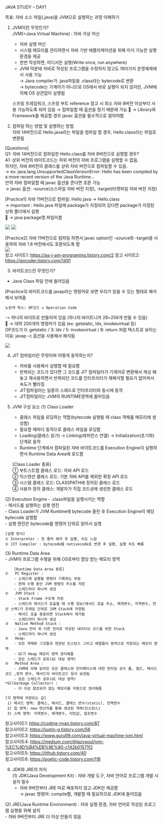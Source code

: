 JAVA STUDY – DAY1   

목표: 자바 소스 파일(.java)을 JVM으로 실행하는 과정 이해하기  

1. JVM이란 무엇인가?  
   JVM(=Java Virtual Machine) : 자바 가상 머신  
	- 자바 실행 머신  
	- 시스템 메모리를 관리하면서 자바 기반 애플리케이션을 위해 이식 가능한 실행 환경을 제공  
	- 한번 작성하면, 어디서든 실행(Write once, run anywhere)  
	- JVM 덕분에 자바로 작성된 프로그램을 수정하지 않고도 여러가지 운영체제에서 사용 가능  
	→ Java compiler가 .java파일을 .class라는 bytecode로 변환  
	→ bytecode는 기계어가 아니므로 OS에서 바로 실행이 되지 않지만, JVM에 의해 OS 상관없이 실행됨   
	

	스프링 프레임워크, 스프링 부트 reference 참고 시 최소 자바 8버전 이상부터 사용 가능하도록 되어 있음 
		→ 컴파일할 때 옵션을 줬기 때문에 가능
		→ Library와 Framework를 제공할 경우 javac 옵션을 필수적으로 알아야함


2.	컴파일 하는 방법 및 실행하는 방법  
	자바 14버전으로 Hello.java라는 파일을 컴파일 할 경우, Hello.class라는 파일로 변환됨  

   [Questions]  
	Q1: 자바 14버전으로 컴파일한 Hello.class를 자바 8버전으로 실행할 경우?   
	A1: 상위 버전의 바이트코드는 하위 버전의 자바 프로그램을 실행할 수 없음.   
		하지만, 자바 8버전의 클래스를 상위 자바 버전으로 컴파일할 수 있음.   
			→ ex: java.lang.UnsupportedClassVersionError: Hello has been compiled by a more recent version of the Java Runtime…    
		만약 자바 컴파일할 때 javac 옵션을 준다면 호환 가능  
		→ javac 옵션: -source(소스파일 자바 버전 지정), -target(타켓파일 자바 버전 지정)    

   [Practice1] 자바 11버전으로 컴파일: Hello.java → Hello.class  
   -> important : Hello.java 파일에 package가 지정되어 있다면 package가 지정된 상위 폴더에서 실행  
  → java package명.파일이름  

<img src="https://user-images.githubusercontent.com/67870203/129137326-b587bddf-c5cf-4f36-9866-7dcfa985efc4.png"/>
<img src="https://user-images.githubusercontent.com/67870203/129140613-d33b05fd-bb49-4615-af65-a88b93d32d62.png"/>
	
   [Practice2] 자바 11버전으로 컴파일 하면서 javac option인 -source와 -target을 사용하여 자바 1.8 버전에서도 호환되도록 함	  
<img src="https://user-images.githubusercontent.com/67870203/129140688-01586a09-093a-426e-94bd-3ae0d02f6e3a.png">     
	참고 사이트1: https://as-i-am-programing.tistory.com/2 
	참고 사이트2: https://gocoder.tistory.com/1491


3.	바이트코드란 무엇인가?
   - Java Class 파일 안에 들어있음

   [Practice3] 바이트코드를 javap라는 명령어로 보면 우리가 읽을 수 있는 형태로 해석해서 보여줌
     
   	노란색 박스: OP코드 = Operation Code
   -> 하나의 바이트로 만들어져 있음 (하나의 바이트니까 28=256개 만들 수 있음)  
 -> 대략 200개의 명령어가 있음 (ex: getstatic, ldx, invokevirtual 등)  
   	OP코드가 0: getstatic / 3: ldx / 5: invokevirtual / 8: return 처럼 텍스트로 보이는 이유: javap -c 옵션을 사용해서 해석됨   

<img src="https://user-images.githubusercontent.com/67870203/129140721-f2b8a0ba-d2f9-402f-95e5-22c1e27ad5ae.png" />



4.	JIT 컴파일러란 무엇이며 어떻게 동작하는지?  
  	- 자바를 사용해서 실행할 때 필요함  
  	- 반복되는 코드가 있다면 그 코드를 JIT 컴파일러가 기계어로 변환해서 캐싱 해놓고 재사용하면서 반복되던 코드를 인터프리터가 재해석할 필요가 없어져서 속도가 빨라짐  
  	- JIT컴파일러는 일종의 스레드로 인터프리터와 동시에 동작  
  	- JIT컴파일러는 JVM의 RUNTIME영역에 들어있음  

5.	JVM 구성 요소
  (1) Class Loader  
	- 클래스 파일을 로딩하는 역할(bytecode 실행될 때 class 객체를 메모리에 생성함)  
	- 필요할 때마다 동적으로 클래스 파일을 로딩함  
	- Loading(클래스 읽기) → Linking(레퍼런스 연결) → Initialization(초기화) 단계로 동작  
	- Runtime 단계에서 컴파일된 자바 바이트코드를 Execution Engine이 실행하면서 Runtime Data Area에 로드함  
			
	[Class Loader 종류]  
	①	부트스트랩 클래스 로드: 자바 API 로드  
	②	익스텐션 클래스 로드: 기본 자바 API를 제외한 확장 API 로드  
	③	시스템 클래스 로드: CLASSPATH에 정의된 클래스 로드  
	④	사용자 정의 클래스: 개발자가 직접 코드상에 생성한 클래스 로드  

  (2) Execution Engine
	- .class파일을 실행시키는 역할  
	- 메서드를 실행하는 실행 엔진  
	- Class Loader가 JVM Runtime에 bytecode 올린 후 Execution Engine이 해당 bytecode 실행함  
	- 실행 엔진은 bytecode를 명령어 단위로 읽어서 실행  
	
	[실행 방식]
	① Interpreter : 한 줄씩 해석 후 실행, 속도 느림
	② JIT Compiler : bytecode를 nativecode로 변경 후 실행, 실행 속도 빠름

  (3) Runtime Data Area  
	- JVM이 프로그램 수행을 위해 OS로부터 할당 받는 메모리 영역     
	
		[Runtime Data Area 종류]  
	①	PC Register :   
		- 스레드에 실행될 명령어 기록하는 부분
		- 현재 수행 중인 JVM 명령의 주소를 저장
		- 스레드마다 하나씩 생성   
	②	JVM Stack :  
		- Stack Frame 구조체 저장
		- 스레드의 메서드가 호출될 때 수행 정보(메서드 호출 주소, 매개변수, 지역변수, 연산 스택)가 프레임 단위로 JVM Stack에 저장됨
		- 메서드 호출 종료되면 Stack에서 제거됨
		- 스레드마다 하나씩 생성   
	③	Native Method Stack :  
		- Java 언어 외 다른 언어로 작성된 네이티브 코드를 위한 Stack
		- 스레드마다 하나씩 생성  
	④	Heap:   
		- 모든 객체와 그것들과 연관된 인스턴스 그리고 배열들이 동적으로 저장되는 메모리 영역
		- GC가 Heap 메모리 영역 관리해줌
		- 모든 스레드가 공유(GC 대상 영역)   
	⑤	Method Area :   
		- JVM에 의해 읽어진 모든 클래스와 인터페이스에 대한 런타임 상수 풀, 필드, 메서드 코드 ,정적 변수, 메서드의 바이트코드 등이 보관됨 
		- 모든 스레드가 공유(GC 대상 영역)  			
	*GC(Garbage Collector) :   
		- 더 이상 참조되지 않는 메모리를 자동으로 정리해줌
	
	[각 영역에 저장되는 값]
	 1)	메서드 영역: 클래스, 메서드, 클래스 변수(static), 전역변수
	 2)	힙 영역: new 연산자를 통해 생성된 객체(인스턴스)
	 3)	스택 영역: 지역변수, 매개변수, 리턴값, 참조변수
	
참고사이트1: https://coding-nyan.tistory.com/87  
참고사이트2: https://justin-g.tistory.com/56  
참고사이트3: https://www.guru99.com/java-virtual-machine-jvm.html   
참고사이트4: https://medium.com/@lazysoul/jvm-%EC%9D%B4%EB%9E%80-c142b01571f2   
참고사이트5: https://jithub.tistory.com/40   
참고사이트6: https://poetic-code.tistory.com/118   


6. JDK와 JRE의 차이  
  (1) JDK(Java Development Kit) : 자바 개발 도구, 자바 언어로 프로그램 개발 시 설치 필수  
   	- 자바 9버전부터 JRE 따로 배포하지 않고 JDK만 제공함  
	→ javac 명령어: compile함, 개발할 때 필요하므로 JDK에 들어있음  

  (2) JRE(Java Runtime Environment) : 자바 실행 환경, 자바 언어로 작성된 프로그램 실행을 위해 설치  
	- 자바 9버전부터 JRE 더 이상 만들지 않음
